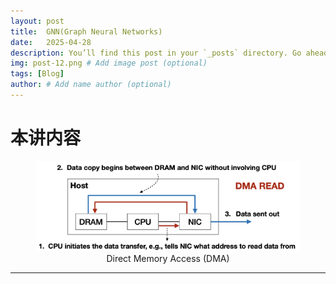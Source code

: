 ```yaml
---
layout: post
title:  GNN(Graph Neural Networks)
date:   2025-04-28
description: You’ll find this post in your `_posts` directory. Go ahead and edit it and re-build the site to see your changes. # Add post description (optional)
img: post-12.png # Add image post (optional)
tags: [Blog]
author: # Add name author (optional)
---
```

# 本讲内容



<figure style="text-align: center;">
<img src="/assets/img/l11p1.png" alt="Direct Memory Access (DMA)" width="600">
<figcaption>Direct Memory Access (DMA)</figcaption>
</figure>

---

## 


